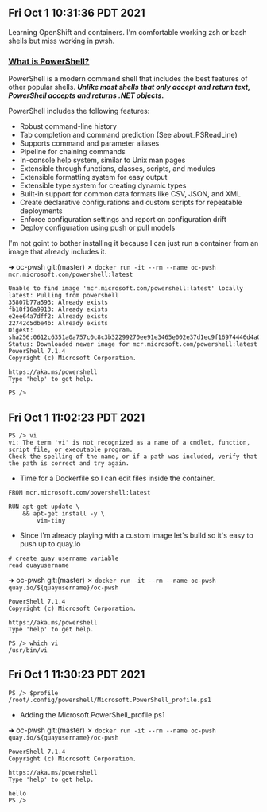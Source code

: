 ## Fri Oct  1 10:31:36 PDT 2021
Learning OpenShift and containers. I'm comfortable working zsh or bash shells but miss working in pwsh. 

### [What is PowerShell?](https://docs.microsoft.com/en-us/powershell/scripting/overview?view=powershell-7.1)
PowerShell is a modern command shell that includes the best features of other popular shells. ***Unlike most shells that only accept and return text, PowerShell accepts and returns .NET objects.*** 

PowerShell includes the following features:
- Robust command-line history
- Tab completion and command prediction (See about_PSReadLine)
- Supports command and parameter aliases
- Pipeline for chaining commands
- In-console help system, similar to Unix man pages
- Extensible through functions, classes, scripts, and modules
- Extensible formatting system for easy output
- Extensible type system for creating dynamic types
- Built-in support for common data formats like CSV, JSON, and XML
- Create declarative configurations and custom scripts for repeatable deployments
- Enforce configuration settings and report on configuration drift
- Deploy configuration using push or pull models

I'm not goint to bother installing it because I can just run a container from an image that already includes it.

➜  oc-pwsh git:(master) ✗ `docker run -it --rm --name oc-pwsh mcr.microsoft.com/powershell:latest`
```
Unable to find image 'mcr.microsoft.com/powershell:latest' locally
latest: Pulling from powershell
35807b77a593: Already exists 
fb18f16a9913: Already exists 
e2ee64a7dff2: Already exists 
22742c5dbe4b: Already exists 
Digest: sha256:0612c6351a0a757c0c8c3b32299270ee91e3465e002e37d1ec9f16974446d4a0
Status: Downloaded newer image for mcr.microsoft.com/powershell:latest
PowerShell 7.1.4
Copyright (c) Microsoft Corporation.

https://aka.ms/powershell
Type 'help' to get help.

PS /> 
```
## Fri Oct 1 11:02:23 PDT 2021
```
PS /> vi
vi: The term 'vi' is not recognized as a name of a cmdlet, function, script file, or executable program.
Check the spelling of the name, or if a path was included, verify that the path is correct and try again.
```
- Time for a Dockerfile so I can edit files inside the container.
```
FROM mcr.microsoft.com/powershell:latest

RUN apt-get update \
    && apt-get install -y \
        vim-tiny
```

- Since I'm already playing with a custom image let's build so it's easy to push up to quay.io

```
# create quay username variable
read quayusername
```

➜  oc-pwsh git:(master) ✗ `docker run -it --rm --name oc-pwsh quay.io/${quayusername}/oc-pwsh`
```
PowerShell 7.1.4
Copyright (c) Microsoft Corporation.

https://aka.ms/powershell
Type 'help' to get help.

PS /> which vi
/usr/bin/vi
```
## Fri Oct 1 11:30:23 PDT 2021
```
PS /> $profile
/root/.config/powershell/Microsoft.PowerShell_profile.ps1
```
- Adding the Microsoft.PowerShell_profile.ps1

➜  oc-pwsh git:(master) ✗ `docker run -it --rm --name oc-pwsh quay.io/${quayusername}/oc-pwsh`
```
PowerShell 7.1.4
Copyright (c) Microsoft Corporation.

https://aka.ms/powershell
Type 'help' to get help.

hello
PS /> 
```